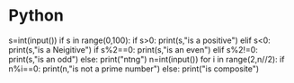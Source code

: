 # Python
s=int(input())
if s in range(0,100):
    if s>0:
        print(s,"is a positive")
    elif s<0:
        print(s,"is a Neigitive")
    if s%2==0:
        print(s,"is an even")
    elif s%2!=0:
        print(s,"is an odd")
else:
    print("ntng")
n=int(input())
for i in range(2,n//2):
    if n%i==0:
        print(n,"is not a prime number")
    else:
        print("is composite")
